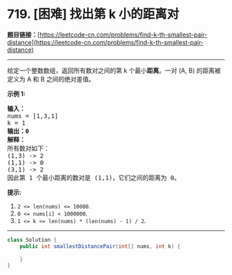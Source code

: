 # 719. [困难] 找出第 k 小的距离对

**题目链接：**[https://leetcode-cn.com/problems/find-k-th-smallest-pair-distance](https://leetcode-cn.com/problems/find-k-th-smallest-pair-distance)

---

<div class="content__1Y2H">
 <div class="notranslate">
  <p>给定一个整数数组，返回所有数对之间的第 k 个最小<strong>距离</strong>。一对 (A, B) 的距离被定义为 A 和 B 之间的绝对差值。</p> 
  <p><strong>示例 1:</strong></p> 
  <pre class="language-text"><strong>输入：</strong>
nums = [1,3,1]
k = 1
<strong>输出：0</strong> 
<strong>解释：</strong>
所有数对如下：
(1,3) -&gt; 2
(1,1) -&gt; 0
(3,1) -&gt; 2
因此第 1 个最小距离的数对是 (1,1)，它们之间的距离为 0。
</pre> 
  <p><strong>提示:</strong></p> 
  <ol> 
   <li><code>2 &lt;= len(nums) &lt;= 10000</code>.</li> 
   <li><code>0 &lt;= nums[i] &lt; 1000000</code>.</li> 
   <li><code>1 &lt;= k &lt;= len(nums) * (len(nums) - 1) / 2</code>.</li> 
  </ol> 
 </div>
</div>

---

```java
class Solution {
    public int smallestDistancePair(int[] nums, int k) {
        
    }
}
```